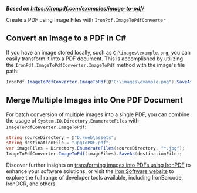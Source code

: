 ***Based on <https://ironpdf.com/examples/image-to-pdf/>***

Create a PDF using Image Files with `IronPdf.ImageToPdfConverter`

## Convert an Image to a PDF in C&#35;

If you have an image stored locally, such as `C:\images\example.png`, you can easily transform it into a PDF document. This is accomplished by utilizing the `IronPdf.ImageToPdfConverter.ImageToPdf` method with the image's file path:

```cs
IronPdf.ImageToPdfConverter.ImageToPdf(@"C:\images\example.png").SaveAs("example.pdf");
```

## Merge Multiple Images into One PDF Document

For batch conversion of multiple images into a single PDF, you can combine the usage of `System.IO.Directory.EnumerateFiles` with `ImageToPdfConverter.ImageToPdf`:

```cs
string sourceDirectory = @"D:\web\assets";
string destinationFile = "JpgToPDF.pdf";
var imageFiles = Directory.EnumerateFiles(sourceDirectory, "*.jpg");
ImageToPdfConverter.ImageToPdf(imageFiles).SaveAs(destinationFile);
```

Discover further insights on [transforming images into PDFs using IronPDF](https://ironpdf.com/how-to/image-to-pdf/) to enhance your software solutions, or visit the [Iron Software website](https://ironsoftware.com) to explore the full range of developer tools available, including IronBarcode, IronOCR, and others.